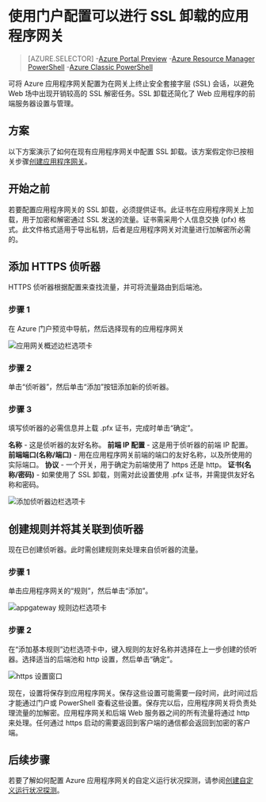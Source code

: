 <properties
   pageTitle="配置 SSL 卸载 - Azure 应用程序网关 - Azure 门户预览 | Azure"
   description="本页说明了如何使用门户创建支持 SSL 卸载的应用程序网关"
   documentationCenter="na"
   services="application-gateway"
   authors="georgewallace"
   manager="carmonm"
   editor="tysonn"/>
<tags
   ms.service="application-gateway"
   ms.devlang="na"
   ms.topic="article"
   ms.tgt_pltfrm="na"
   ms.workload="infrastructure-services"
   ms.date="01/23/2017"
   wacn.date="03/28/2017"
   ms.author="gwallace"/>  


# 使用门户配置可以进行 SSL 卸载的应用程序网关

> [AZURE.SELECTOR]
-[Azure Portal Preview](/documentation/articles/application-gateway-ssl-portal/)
-[Azure Resource Manager PowerShell](/documentation/articles/application-gateway-ssl-arm/)
-[Azure Classic PowerShell](/documentation/articles/application-gateway-ssl/)

可将 Azure 应用程序网关配置为在网关上终止安全套接字层 (SSL) 会话，以避免 Web 场中出现开销较高的 SSL 解密任务。SSL 卸载还简化了 Web 应用程序的前端服务器设置与管理。

## 方案

以下方案演示了如何在现有应用程序网关中配置 SSL 卸载。该方案假定你已按相关步骤[创建应用程序网关](/documentation/articles/application-gateway-create-gateway-portal/)。

## 开始之前

若要配置应用程序网关的 SSL 卸载，必须提供证书。此证书在应用程序网关上加载，用于加密和解密通过 SSL 发送的流量。证书需采用个人信息交换 (pfx) 格式。此文件格式适用于导出私钥，后者是应用程序网关对流量进行加解密所必需的。

## 添加 HTTPS 侦听器

HTTPS 侦听器根据配置来查找流量，并可将流量路由到后端池。

### 步骤 1

在 Azure 门户预览中导航，然后选择现有的应用程序网关

![应用网关概述边栏选项卡][1]

### 步骤 2

单击“侦听器”，然后单击“添加”按钮添加新的侦听器。

### 步骤 3

填写侦听器的必需信息并上载 .pfx 证书，完成时单击“确定”。

**名称** - 这是侦听器的友好名称。
**前端 IP 配置** - 这是用于侦听器的前端 IP 配置。
**前端端口(名称/端口)** - 用在应用程序网关前端的端口的友好名称，以及所使用的实际端口。
**协议** - 一个开关，用于确定为前端使用了 https 还是 http。
**证书(名称/密码)** - 如果使用了 SSL 卸载，则需对此设置使用 .pfx 证书，并需提供友好名称和密码。

![添加侦听器边栏选项卡][2]

## 创建规则并将其关联到侦听器

现在已创建侦听器。此时需创建规则来处理来自侦听器的流量。

### 步骤 1

单击应用程序网关的“规则”，然后单击“添加”。

![appgateway 规则边栏选项卡][3]  


### 步骤 2

在“添加基本规则”边栏选项卡中，键入规则的友好名称并选择在上一步创建的侦听器。选择适当的后端池和 http 设置，然后单击“确定”。

![https 设置窗口][4]

现在，设置将保存到应用程序网关。保存这些设置可能需要一段时间，此时间过后才能通过门户或 PowerShell 查看这些设置。保存完以后，应用程序网关将负责处理流量的加解密。应用程序网关和后端 Web 服务器之间的所有流量将通过 http 来处理。任何通过 https 启动的需要返回到客户端的通信都会返回到加密的客户端。

## 后续步骤

若要了解如何配置 Azure 应用程序网关的自定义运行状况探测，请参阅[创建自定义运行状况探测](/documentation/articles/application-gateway-create-gateway-portal/)。

[1]: ./media/application-gateway-ssl-portal/figure1.png
[2]: ./media/application-gateway-ssl-portal/figure2.png
[3]: ./media/application-gateway-ssl-portal/figure3.png
[4]: ./media/application-gateway-ssl-portal/figure4.png

<!---HONumber=Mooncake_0905_2016-->